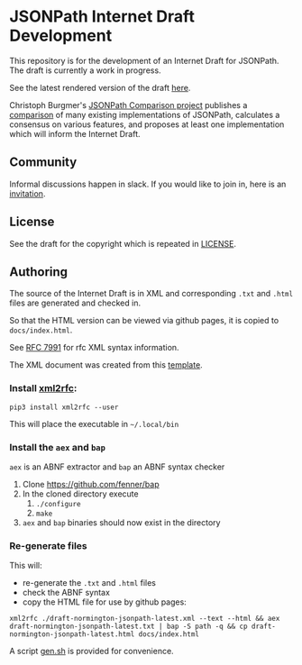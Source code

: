 # JSONPath Internet Draft Development

This repository is for the development of an Internet Draft for JSONPath. The draft is currently a work in progress.

See the latest rendered version of the draft [here](https://jsonpath-standard.github.io/internet-draft/).

Christoph Burgmer's [JSONPath Comparison project](https://github.com/cburgmer/json-path-comparison) 
publishes a [comparison](https://cburgmer.github.io/json-path-comparison/) of many existing
implementations of JSONPath, calculates a consensus on various features, and proposes at least one
implementation which will inform the Internet Draft.

## Community

Informal discussions happen in slack. If you would like to join in, here is an
[invitation](https://join.slack.com/t/jsonpath-standard/shared_invite/zt-fp521hp0-D7gmDcmOMK4UkrRRug~SQQ).

## License

See the draft for the copyright which is repeated in [LICENSE](./LICENSE).

## Authoring

The source of the Internet Draft is in XML and corresponding `.txt` and `.html` files are generated and checked in.

So that the HTML version can be viewed via github pages, it is copied to `docs/index.html`.

See [RFC 7991](https://tools.ietf.org/html/rfc7991) for rfc XML syntax information.

The XML document was created from this [template](https://tools.ietf.org/tools/templates/draft-davies-template-bare-07.xml).

### Install [xml2rfc](https://xml2rfc.tools.ietf.org/):
```
pip3 install xml2rfc --user
```
This will place the executable in `~/.local/bin`

### Install the `aex` and `bap`

`aex` is an ABNF extractor and `bap` an ABNF syntax checker

1. Clone https://github.com/fenner/bap
2. In the cloned directory execute 
   1. `./configure`
   2. `make`
3. `aex` and `bap` binaries should now exist in the directory

### Re-generate files

 This will:
 - re-generate the `.txt` and `.html` files
 - check the ABNF syntax 
 - copy the HTML file for use by github pages:

```
xml2rfc ./draft-normington-jsonpath-latest.xml --text --html && aex draft-normington-jsonpath-latest.txt | bap -S path -q && cp draft-normington-jsonpath-latest.html docs/index.html
```

A script [gen.sh](scripts/gen.sh) is provided for convenience.
